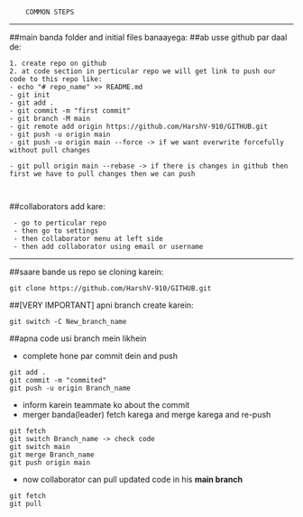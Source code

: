         COMMON STEPS
-----------------------------------------
##main banda folder and initial files banaayega:
##ab usse github par daal de:
```
1. create repo on github
2. at code section in perticular repo we will get link to push our code to this repo like: 
- echo "# repo_name" >> README.md
- git init
- git add .
- git commit -m "first commit"
- git branch -M main
- git remote add origin https://github.com/HarshV-910/GITHUB.git
- git push -u origin main
- git push -u origin main --force -> if we want overwrite forcefully without pull changes

- git pull origin main --rebase -> if there is changes in github then first we have to pull changes then we can push



```

##collaborators add kare:
```
 - go to perticular repo
 - then go to settings
 - then collaborator menu at left side
 - then add collaborator using email or username 
```

------------------- 
##saare bande us repo se cloning karein:
```
git clone https://github.com/HarshV-910/GITHUB.git
```
##[VERY IMPORTANT] apni branch create karein:
```
git switch -C New_branch_name
```
##apna code usi branch mein likhein
 - complete hone par commit dein and push
 ```
 git add .
 git commit -m "commited"
 git push -u origin Branch_name
 ```
 - inform karein teammate ko about the commit
 - merger banda(leader) fetch karega and merge karega and re-push
 ```
 git fetch
 git switch Branch_name -> check code
 git switch main
 git merge Branch_name
 git push origin main
 ```
 - now collaborator can pull updated code in his **main branch**
 ```
 git fetch
 git pull
 
 ```